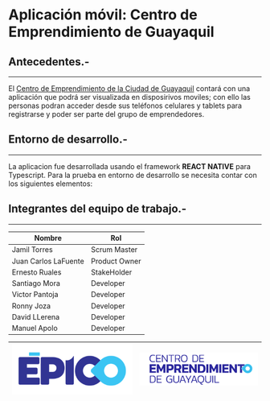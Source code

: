 # Aplicación móvil: Centro de Emprendimiento de Guayaquil

## Antecedentes.-
---

El [Centro de Emprendimiento de la Ciudad de Guayaquil](https://epico.gob.ec/centro-de-emprendimiento/) contará con una aplicación que podrá ser visualizada en disposirivos moviles; con ello las personas podran acceder desde sus teléfonos celulares y tablets para registrarse y poder ser parte del grupo de emprendedores.
## Entorno de desarrollo.-
---
La aplicacion fue desarrollada usando el framework **REACT NATIVE** para Typescript. Para la prueba en entorno de desarrollo se necesita contar con los siguientes elementos:
## Integrantes del equipo de trabajo.-
---

|   Nombre          |   Rol         |
| ---               | ---           |
| Jamil Torres      | Scrum Master |
| Juan Carlos LaFuente | Product Owner |
| Ernesto Ruales    | StakeHolder   |
| Santiago Mora     | Developer     |
| Victor Pantoja    | Developer     |
| Ronny Joza        | Developer     |
| David LLerena       | Developer     |
| Manuel Apolo      | Developer     |


| ![](/src/assets/images/epico_logo.png) | ![](/src/assets/images/epico_logo2.png) |    
| ---                                    | ---                                     |

